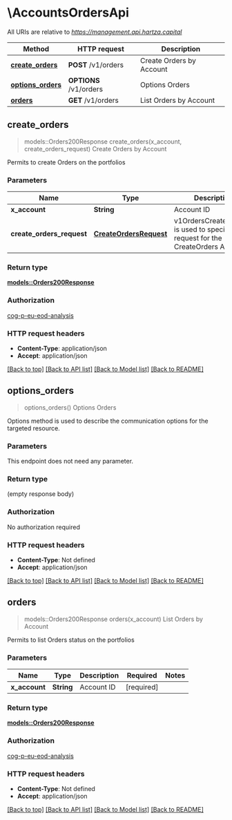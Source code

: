 # \AccountsOrdersApi

All URIs are relative to *https://management.api.hartza.capital*

Method | HTTP request | Description
------------- | ------------- | -------------
[**create_orders**](AccountsOrdersApi.md#create_orders) | **POST** /v1/orders | Create Orders by Account
[**options_orders**](AccountsOrdersApi.md#options_orders) | **OPTIONS** /v1/orders | Options Orders
[**orders**](AccountsOrdersApi.md#orders) | **GET** /v1/orders | List Orders by Account



## create_orders

> models::Orders200Response create_orders(x_account, create_orders_request)
Create Orders by Account

Permits to create Orders on the portfolios

### Parameters


Name | Type | Description  | Required | Notes
------------- | ------------- | ------------- | ------------- | -------------
**x_account** | **String** | Account ID | [required] |
**create_orders_request** | [**CreateOrdersRequest**](CreateOrdersRequest.md) | v1OrdersCreateRequest is used to specify the request for the CreateOrders API. | [required] |

### Return type

[**models::Orders200Response**](Orders_200_response.md)

### Authorization

[cog-p-eu-eod-analysis](../README.md#cog-p-eu-eod-analysis)

### HTTP request headers

- **Content-Type**: application/json
- **Accept**: application/json

[[Back to top]](#) [[Back to API list]](../README.md#documentation-for-api-endpoints) [[Back to Model list]](../README.md#documentation-for-models) [[Back to README]](../README.md)


## options_orders

> options_orders()
Options Orders

Options method is used to describe the communication options for the targeted resource.

### Parameters

This endpoint does not need any parameter.

### Return type

 (empty response body)

### Authorization

No authorization required

### HTTP request headers

- **Content-Type**: Not defined
- **Accept**: application/json

[[Back to top]](#) [[Back to API list]](../README.md#documentation-for-api-endpoints) [[Back to Model list]](../README.md#documentation-for-models) [[Back to README]](../README.md)


## orders

> models::Orders200Response orders(x_account)
List Orders by Account

Permits to list Orders status on the portfolios

### Parameters


Name | Type | Description  | Required | Notes
------------- | ------------- | ------------- | ------------- | -------------
**x_account** | **String** | Account ID | [required] |

### Return type

[**models::Orders200Response**](Orders_200_response.md)

### Authorization

[cog-p-eu-eod-analysis](../README.md#cog-p-eu-eod-analysis)

### HTTP request headers

- **Content-Type**: Not defined
- **Accept**: application/json

[[Back to top]](#) [[Back to API list]](../README.md#documentation-for-api-endpoints) [[Back to Model list]](../README.md#documentation-for-models) [[Back to README]](../README.md)

